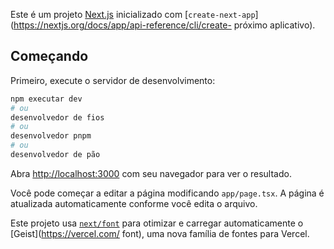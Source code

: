 Este é um projeto [Next.js](https://nextjs.org) inicializado com [`create-next-app`](https://nextjs.org/docs/app/api-reference/cli/create- próximo aplicativo).

## Começando

Primeiro, execute o servidor de desenvolvimento:

```bash
npm executar dev
# ou
desenvolvedor de fios
# ou
desenvolvedor pnpm
# ou
desenvolvedor de pão
```

Abra [http://localhost:3000](http://localhost:3000) com seu navegador para ver o resultado.

Você pode começar a editar a página modificando `app/page.tsx`. A página é atualizada automaticamente conforme você edita o arquivo.

Este projeto usa [`next/font`](https://nextjs.org/docs/app/building-your-application/optimizing/fonts) para otimizar e carregar automaticamente o [Geist](https://vercel.com/ font), uma nova família de fontes para Vercel.
